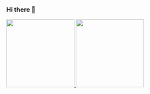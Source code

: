 ### Hi there 👋



<p align="left">
<a href="https://github.com/ilhamraff">
  <img height="180em" src="https://github-readme-stats-eight-theta.vercel.app/api?username=ilhamraff&show_icons=true&theme=algolia&include_all_commits=true&count_private=true"/>
  <img height="180em" src="https://github-readme-stats-eight-theta.vercel.app/api/top-langs/?username=ilhamraff&layout=compact&theme=algolia"/>
</a>
</p>

